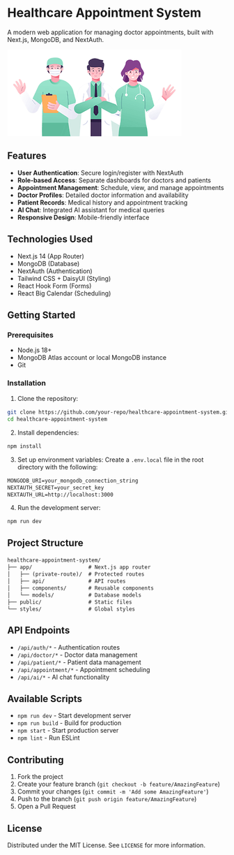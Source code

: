 # Healthcare Appointment System

A modern web application for managing doctor appointments, built with Next.js, MongoDB, and NextAuth.

![System Preview](public/welcome.png)

## Features

- **User Authentication**: Secure login/register with NextAuth
- **Role-based Access**: Separate dashboards for doctors and patients
- **Appointment Management**: Schedule, view, and manage appointments
- **Doctor Profiles**: Detailed doctor information and availability
- **Patient Records**: Medical history and appointment tracking
- **AI Chat**: Integrated AI assistant for medical queries
- **Responsive Design**: Mobile-friendly interface

## Technologies Used

- Next.js 14 (App Router)
- MongoDB (Database)
- NextAuth (Authentication)
- Tailwind CSS + DaisyUI (Styling)
- React Hook Form (Forms)
- React Big Calendar (Scheduling)

## Getting Started

### Prerequisites

- Node.js 18+
- MongoDB Atlas account or local MongoDB instance
- Git

### Installation

1. Clone the repository:

```bash
git clone https://github.com/your-repo/healthcare-appointment-system.git
cd healthcare-appointment-system
```

2. Install dependencies:

```bash
npm install
```

3. Set up environment variables:
   Create a `.env.local` file in the root directory with the following:

```env
MONGODB_URI=your_mongodb_connection_string
NEXTAUTH_SECRET=your_secret_key
NEXTAUTH_URL=http://localhost:3000
```

4. Run the development server:

```bash
npm run dev
```

## Project Structure

```
healthcare-appointment-system/
├── app/                  # Next.js app router
│   ├── (private-route)/  # Protected routes
│   ├── api/              # API routes
│   ├── components/       # Reusable components
│   └── models/           # Database models
├── public/               # Static files
└── styles/               # Global styles
```

## API Endpoints

- `/api/auth/*` - Authentication routes
- `/api/doctor/*` - Doctor data management
- `/api/patient/*` - Patient data management
- `/api/appointment/*` - Appointment scheduling
- `/api/ai/*` - AI chat functionality

## Available Scripts

- `npm run dev` - Start development server
- `npm run build` - Build for production
- `npm start` - Start production server
- `npm lint` - Run ESLint

## Contributing

1. Fork the project
2. Create your feature branch (`git checkout -b feature/AmazingFeature`)
3. Commit your changes (`git commit -m 'Add some AmazingFeature'`)
4. Push to the branch (`git push origin feature/AmazingFeature`)
5. Open a Pull Request

## License

Distributed under the MIT License. See `LICENSE` for more information.
